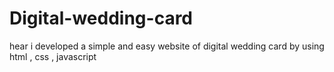 # Digital-wedding-card
hear i developed a simple and easy website of digital wedding card by using html , css , javascript

